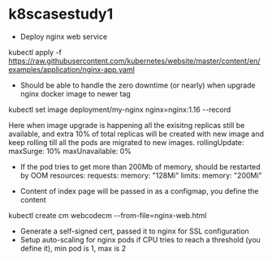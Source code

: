 # k8scasestudy1
-	Deploy nginx web service


kubectl apply -f https://raw.githubusercontent.com/kubernetes/website/master/content/en/examples/application/nginx-app.yaml

-	Should be able to handle the zero downtime (or nearly) when upgrade nginx docker image to newer tag

kubectl set image deployment/my-nginx nginx=nginx:1.16 --record

Here when image upgrade is happening all the exisitng replicas still be available, and extra 10% of total replicas will be created with new image and keep rolling till all the pods are migrated to new images.
      rollingUpdate:
        maxSurge: 10%
        maxUnavailable: 0%

-	If the pod tries to get more than 200Mb of memory, should be restarted by OOM
        resources:
          requests:
            memory: "128Mi"
          limits:
            memory: "200Mi"
       
-	Content of index page will be passed in as a configmap, you define the content

 kubectl create cm webcodecm --from-file=nginx-web.html

-	Generate a self-signed cert, passed it to nginx for SSL configuration
-	Setup auto-scaling for nginx pods if CPU tries to reach a threshold (you define it), min pod is 1, max is 2
